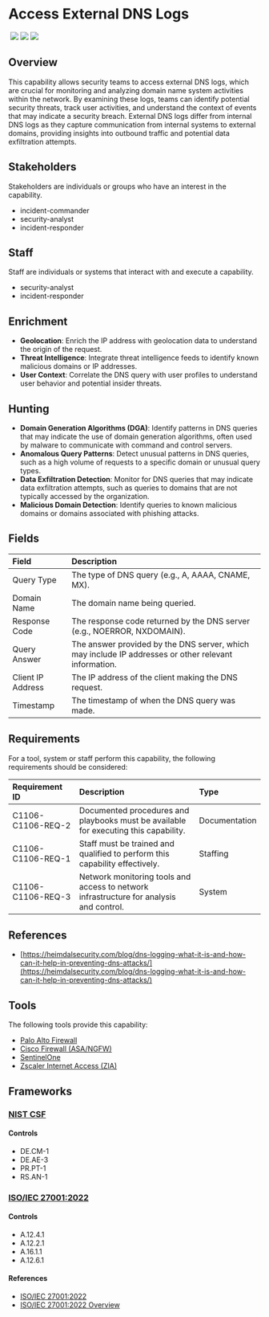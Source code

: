 # Access External DNS Logs
&nbsp;![](https://img.shields.io/badge/ID-C1106-blue)&nbsp;![](https://img.shields.io/badge/Phase-Preparation_%28P0001%29-blue)&nbsp;![](https://img.shields.io/badge/Category-Network-blue)
## Overview
This capability allows security teams to access external DNS logs, which are crucial for monitoring and analyzing domain name system activities within the network. By examining these logs, teams can identify potential security threats, track user activities, and understand the context of events that may indicate a security breach. External DNS logs differ from internal DNS logs as they capture communication from internal systems to external domains, providing insights into outbound traffic and potential data exfiltration attempts.

## Stakeholders
Stakeholders are individuals or groups who have an interest in the capability.

- incident-commander
- security-analyst
- incident-responder

## Staff
Staff are individuals or systems that interact with and execute a capability.

- security-analyst
- incident-responder

## Enrichment
- **Geolocation**: Enrich the IP address with geolocation data to understand the origin of the request.
- **Threat Intelligence**: Integrate threat intelligence feeds to identify known malicious domains or IP addresses.
- **User Context**: Correlate the DNS query with user profiles to understand user behavior and potential insider threats.

## Hunting
- **Domain Generation Algorithms (DGA)**: Identify patterns in DNS queries that may indicate the use of domain generation algorithms, often used by malware to communicate with command and control servers.
- **Anomalous Query Patterns**: Detect unusual patterns in DNS queries, such as a high volume of requests to a specific domain or unusual query types.
- **Data Exfiltration Detection**: Monitor for DNS queries that may indicate data exfiltration attempts, such as queries to domains that are not typically accessed by the organization.
- **Malicious Domain Detection**: Identify queries to known malicious domains or domains associated with phishing attacks.

## Fields
| Field | Description |
| :--- | :--- |
| Query Type | The type of DNS query (e.g., A, AAAA, CNAME, MX). |
| Domain Name | The domain name being queried. |
| Response Code | The response code returned by the DNS server (e.g., NOERROR, NXDOMAIN). |
| Query Answer | The answer provided by the DNS server, which may include IP addresses or other relevant information. |
| Client IP Address | The IP address of the client making the DNS request. |
| Timestamp | The timestamp of when the DNS query was made. |

## Requirements
For a tool, system or staff perform this capability, the following requirements should be considered:

| Requirement ID | Description | Type |
| :--- | :--- | :--- |
| C1106-C1106-REQ-2 | Documented procedures and playbooks must be available for executing this capability. | Documentation|
| C1106-C1106-REQ-1 | Staff must be trained and qualified to perform this capability effectively. | Staffing|
| C1106-C1106-REQ-3 | Network monitoring tools and access to network infrastructure for analysis and control. | System|

## References

- [https://heimdalsecurity.com/blog/dns-logging-what-it-is-and-how-can-it-help-in-preventing-dns-attacks/](https://heimdalsecurity.com/blog/dns-logging-what-it-is-and-how-can-it-help-in-preventing-dns-attacks/)
## Tools
The following tools provide this capability:

- [Palo Alto Firewall](../tool/palo-alto-fw/C1106.md)
- [Cisco Firewall (ASA/NGFW)](../tool/cisco-fw/C1106.md)
- [SentinelOne](../tool/sentinelone/C1106.md)
- [Zscaler Internet Access (ZIA)](../tool/zscaler-zia/C1106.md)

## Frameworks
### [NIST CSF](../frameworks/F0003.md)

#### Controls

- DE.CM-1 
- DE.AE-3 
- PR.PT-1 
- RS.AN-1 

### [ISO/IEC 27001:2022](../frameworks/F0002.md)

#### Controls

- A.12.4.1 
- A.12.2.1 
- A.16.1.1 
- A.12.6.1 

#### References

- [ISO/IEC 27001:2022](https://www.iso.org/standard/82875.html)
- [ISO/IEC 27001:2022 Overview](https://www.iso.org/isoiec-27001-information-security.html)